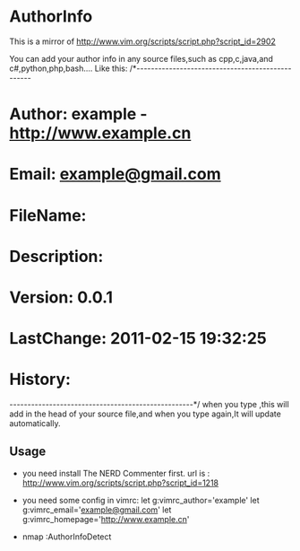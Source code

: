 AuthorInfo
==========
This is a mirror of http://www.vim.org/scripts/script.php?script_id=2902

You can add your author info in any source files,such as cpp,c,java,and c#,python,php,bash....
Like this:
/*-------------------------------------------------
#  Author:          example - http://www.example.cn
#  Email:           example@gmail.com
#  FileName:        
#  Description:     
#  Version:         0.0.1
#  LastChange:      2011-02-15 19:32:25
#  History:         
---------------------------------------------------*/
when you type <F4>,this will add in the head of your source file,and when you type <F4> again,It will update automatically.

Usage
---------
* you need install The NERD Commenter first.
  url is : http://www.vim.org/scripts/script.php?script_id=1218

* you need some config in vimrc:
  let g:vimrc_author='example'
  let g:vimrc_email='example@gmail.com'
  let g:vimrc_homepage='http://www.example.cn'

* nmap <F4> :AuthorInfoDetect<cr>

